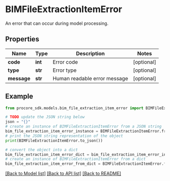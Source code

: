 # BIMFileExtractionItemError

An error that can occur during model processing.

## Properties

Name | Type | Description | Notes
------------ | ------------- | ------------- | -------------
**code** | **int** | Error code | [optional] 
**type** | **str** | Error type | [optional] 
**message** | **str** | Human readable error message | [optional] 

## Example

```python
from procore_sdk.models.bim_file_extraction_item_error import BIMFileExtractionItemError

# TODO update the JSON string below
json = "{}"
# create an instance of BIMFileExtractionItemError from a JSON string
bim_file_extraction_item_error_instance = BIMFileExtractionItemError.from_json(json)
# print the JSON string representation of the object
print(BIMFileExtractionItemError.to_json())

# convert the object into a dict
bim_file_extraction_item_error_dict = bim_file_extraction_item_error_instance.to_dict()
# create an instance of BIMFileExtractionItemError from a dict
bim_file_extraction_item_error_from_dict = BIMFileExtractionItemError.from_dict(bim_file_extraction_item_error_dict)
```
[[Back to Model list]](../README.md#documentation-for-models) [[Back to API list]](../README.md#documentation-for-api-endpoints) [[Back to README]](../README.md)


